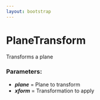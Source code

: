 ```yaml
---
layout: bootstrap
---
```


# PlaneTransform

Transforms a plane
        

### Parameters:

- ***plane*** = Plane to transform
- ***xform*** = Transformation to apply
        


